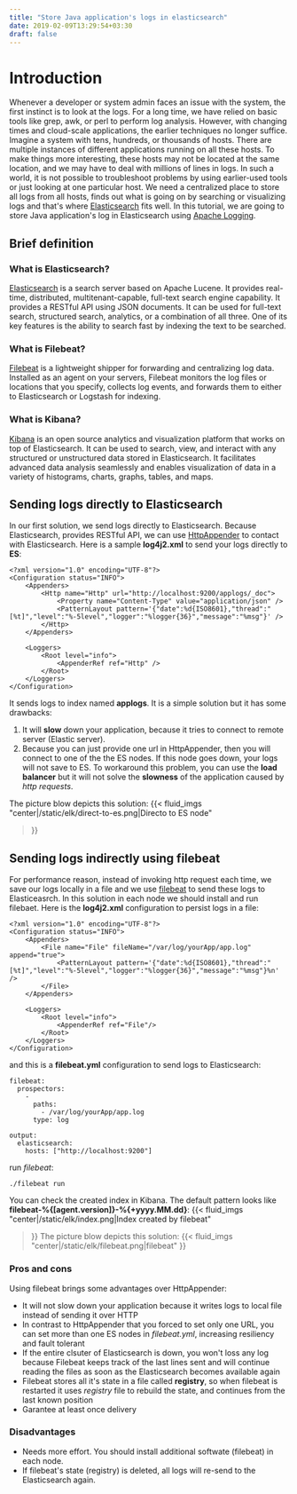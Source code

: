 ```yaml
---
title: "Store Java application's logs in elasticsearch"
date: 2019-02-09T13:29:54+03:30
draft: false
---
```

# Introduction
Whenever a developer or system admin faces an issue with the system, the first instinct
is to look at the logs. For a long time, we have relied on basic tools like grep, awk, or perl
to perform log analysis. However, with changing times and cloud-scale applications,
the earlier techniques no longer suffice. Imagine a system with tens, hundreds, or thousands of hosts.
There are multiple instances of different applications running on all these hosts.
To make things more interesting, these hosts may not be located at the same location,
and we may have to deal with millions of lines in logs. In such a world, it is not possible
to troubleshoot problems by using earlier-used tools or just looking at one particular host. We
need a centralized place to store all logs from all hosts, finds out what is going on by
searching or visualizing logs and that's where [Elasticsearch](https://www.elastic.co/products/elasticsearch)
fits well. In this tutorial, we are going to store Java application's
log in Elasticsearch using [Apache Logging](https://logging.apache.org/).

## Brief definition
### What is Elasticsearch?
[Elasticsearch](https://www.elastic.co/products/elasticsearch) is a search server based on
Apache Lucene. It provides real-time, distributed, multitenant-capable,
full-text search engine capability. It provides a RESTful API using JSON documents.
It can be used for full-text search, structured search, analytics, or a combination of
all three. One of its key features is the ability to search
fast by indexing the text to be searched.

### What is Filebeat?
[Filebeat](https://www.elastic.co/products/beats/filebeat) is a lightweight shipper for
forwarding and centralizing log data. Installed as an agent on your servers, Filebeat monitors
the log files or locations that you specify, collects log events,
and forwards them to either to Elasticsearch or Logstash for indexing.

### What is Kibana?
[Kibana](https://www.elastic.co/products/kibana) is an open source analytics and visualization platform that works on top
of Elasticsearch. It can be used to search, view, and interact with any structured or
unstructured data stored in Elasticsearch. It facilitates advanced data analysis seamlessly
and enables visualization of data in a variety of histograms, charts, graphs, tables, and maps.

## Sending logs directly to Elasticsearch
In our first solution, we send logs directly to Elasticsearch. Because Elasticsearch,
provides RESTful API, we can use
[HttpAppender](https://logging.apache.org/log4j/2.x/manual/appenders.html#HttpAppender) to contact
with Elasticsearch. Here is a sample **log4j2.xml** to send your logs directly to **ES**:
```
<?xml version="1.0" encoding="UTF-8"?>
<Configuration status="INFO">
    <Appenders>
        <Http name="Http" url="http://localhost:9200/applogs/_doc">
            <Property name="Content-Type" value="application/json" />
            <PatternLayout pattern='{"date":%d{ISO8601},"thread":"[%t]","level":"%-5level","logger":"%logger{36}","message":"%msg"}' />
        </Http>
    </Appenders>

    <Loggers>
        <Root level="info">
            <AppenderRef ref="Http" />
        </Root>
    </Loggers>
</Configuration>
```
It sends logs to index named **applogs**. It is a simple solution but it has some drawbacks:

1. It will **slow** down your application, because it tries to connect to remote server (Elastic server).
2. Because you can just provide one url in HttpAppender, then you will connect
to one of the the ES nodes. If this node goes down, your logs will not save to ES. To workaround
this problem, you can use the **load balancer** but it will not solve the **slowness** of
the application caused by *http requests*.

The picture blow depicts this solution:
{{< fluid_imgs
        "center|/static/elk/direct-to-es.png|Directo to ES node"
>}}

## Sending logs indirectly using filebeat
For performance reason, instead of invoking http request each time, we
save our logs locally in a file and we use [filebeat](https://www.elastic.co/products/beats/filebeat)
to send these logs to Elasticeasrch. In this solution in each node we should install and
run filebaet. Here is the **log4j2.xml** configuration to persist logs in a file:
```
<?xml version="1.0" encoding="UTF-8"?>
<Configuration status="INFO">
    <Appenders>
        <File name="File" fileName="/var/log/yourApp/app.log" append="true">
            <PatternLayout pattern='{"date":%d{ISO8601},"thread":"[%t]","level":"%-5level","logger":"%logger{36}","message":"%msg"}%n' />
        </File>
    </Appenders>

    <Loggers>
        <Root level="info">
            <AppenderRef ref="File"/>
        </Root>
    </Loggers>
</Configuration>
```
and this is a **filebeat.yml** configuration to send logs to Elasticsearch:
```
filebeat:
  prospectors:
    -
      paths:
        - /var/log/yourApp/app.log
      type: log

output:
  elasticsearch:
    hosts: ["http://localhost:9200"]
```
run *filebeat*:
```
./filebeat run
```
You can check the created index in Kibana. The default pattern looks
like **filebeat-%{[agent.version]}-%{+yyyy.MM.dd}**:
{{< fluid_imgs
        "center|/static/elk/index.png|Index created by filebeat"
>}}
The picture blow depicts this solution:
{{< fluid_imgs
        "center|/static/elk/filebeat.png|filebeat"
>}}

### Pros and cons
Using filebeat brings some advantages over HttpAppender:

* It will not slow down your application because it writes logs to local file instead of sending it over HTTP
* In contrast to HttpAppender that you forced to set only one URL, you
can set more than one ES nodes in *filebeat.yml*, increasing resiliency and fault tolerant
* If the entire clsuter of Elasticsearch is down, you won't loss any log because Filebeat
keeps track of the last lines sent and will continue reading the files as soon as the Elasticsearch becomes available again
* Filebeat stores all it's state in a file called **registry**, so when filebeat is restarted
it uses *registry* file to rebuild the state, and continues from the last known position
* Garantee at least once delivery

### Disadvantages
* Needs more effort. You should install additional softwate (filebeat) in each node.
* If filebeat's state (registry) is deleted, all logs will re-send to the Elasticsearch again.

